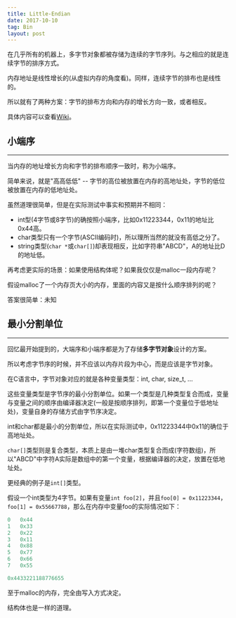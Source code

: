 ```yaml
---
title: Little-Endian
date: 2017-10-10
tag: Bin
layout: post
---
```


在几乎所有的机器上，多字节对象都被存储为连续的字节序列。与之相应的就是连续字节的排序方式。

内存地址是线性增长的(从虚拟内存的角度看)。同样，连续字节的排布也是线性的。

所以就有了两种方案：字节的排布方向和内存的增长方向一致，或者相反。

具体内容可以查看[Wiki](https://en.wikipedia.org/wiki/Endianness)。

## 小端序

---

当内存的地址增长方向和字节的排布顺序一致时，称为小端序。

简单来说，就是"高高低低" -- 字节的高位被放置在内存的高地址处，字节的低位被放置在内存的低地址处。

虽然道理很简单，但是在实际测试中事实和预期并不相同：

* int型(4字节或8字节)的确按照小端序，比如0x11223344，0x11的地址比0x44高。
* char类型只有一个字节(ASCII编码时)，所以理所当然的就没有高低之分了。
* string类型(`char *`或`char[]`)却表现相反，比如字符串"ABCD"，A的地址比D的地址低。

再考虑更实际的场景：如果使用结构体呢？如果我仅仅是malloc一段内存呢？

假设malloc了一个内存页大小的内存，里面的内容又是按什么顺序排列的呢？

答案很简单：未知

## 最小分割单位

---

回忆最开始提到的，大端序和小端序都是为了存储**多字节对象**设计的方案。

所以考虑字节序的时候，并不应该以内存片段为中心，而是应该是字节对象。

在C语言中，字节对象对应的就是各种变量类型：int, char, size\_t, ...

这些变量类型是字节序的最小分割单位。如果一个类型是几种类型复合而成，变量与变量之间的顺序由编译器决定(一般是按顺序排列，即第一个变量位于低地址处)，变量自身的存储方式由字节序决定。

int和char都是最小的分割单位，所以在实际测试中，0x11223344中0x11的确位于高地址处。

`char[]`类型则是复合类型，本质上是由一堆char类型复合而成(字符数组)，所以"ABCD"中字符A实际是数组中的第一个变量，根据编译器的决定，放置在低地址处。

更经典的例子是`int[]`类型。

假设一个int类型为4字节。如果有变量`int foo[2]`，并且`foo[0] = 0x11223344`，`foo[1] = 0x55667788`，那么在内存中变量foo的实际情况如下：

```C
0   0x44
1   0x33
2   0x22
3   0x11
4   0x88
5   0x77
6   0x66
7   0x55

0x4433221188776655
```

至于malloc的内存，完全由写入方式决定。

结构体也是一样的道理。

